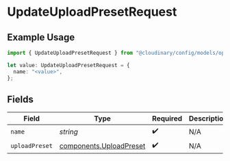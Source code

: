 # UpdateUploadPresetRequest

## Example Usage

```typescript
import { UpdateUploadPresetRequest } from "@cloudinary/config/models/operations";

let value: UpdateUploadPresetRequest = {
  name: "<value>",
};
```

## Fields

| Field                                                              | Type                                                               | Required                                                           | Description                                                        |
| ------------------------------------------------------------------ | ------------------------------------------------------------------ | ------------------------------------------------------------------ | ------------------------------------------------------------------ |
| `name`                                                             | *string*                                                           | :heavy_check_mark:                                                 | N/A                                                                |
| `uploadPreset`                                                     | [components.UploadPreset](../../models/components/uploadpreset.md) | :heavy_check_mark:                                                 | N/A                                                                |